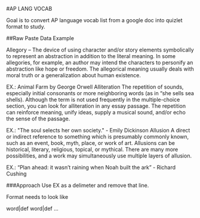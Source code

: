 #AP LANG VOCAB

Goal is to convert AP language vocab list from a google doc into quizlet format to study.

##Raw Paste Data Example

Allegory 
– The device of using character and/or story elements symbolically to represent an abstraction in addition to the literal meaning. In some allegories, for example, an author may intend the characters to personify an abstraction like hope or freedom. The allegorical meaning usually deals with moral truth or a generalization about human existence.

EX.: Animal Farm by George Orwell
Alliteration
The repetition of sounds, especially initial consonants or more neighboring words (as in “she sells sea shells). Although the term is not used frequently in the multiple-choice section, you can look for alliteration in any essay passage. The repetition can reinforce meaning, unify ideas, supply a musical sound, and/or echo the sense of the passage.

EX.: "The soul selects her own society." - Emily Dickinson
Allusion
A direct or indirect reference to something which is presumably commonly known, such as an event, book, myth, place, or work of art. Allusions can be historical, literary, religious, topical, or mythical. There are many more possibilities, and a work may simultaneously use multiple layers of allusion.

EX.: “Plan ahead: it wasn’t raining when Noah built the ark” - Richard Cushing

###Approach
Use EX as a delimeter and remove that line.

Format needs to look like

word|def
word|def
...
